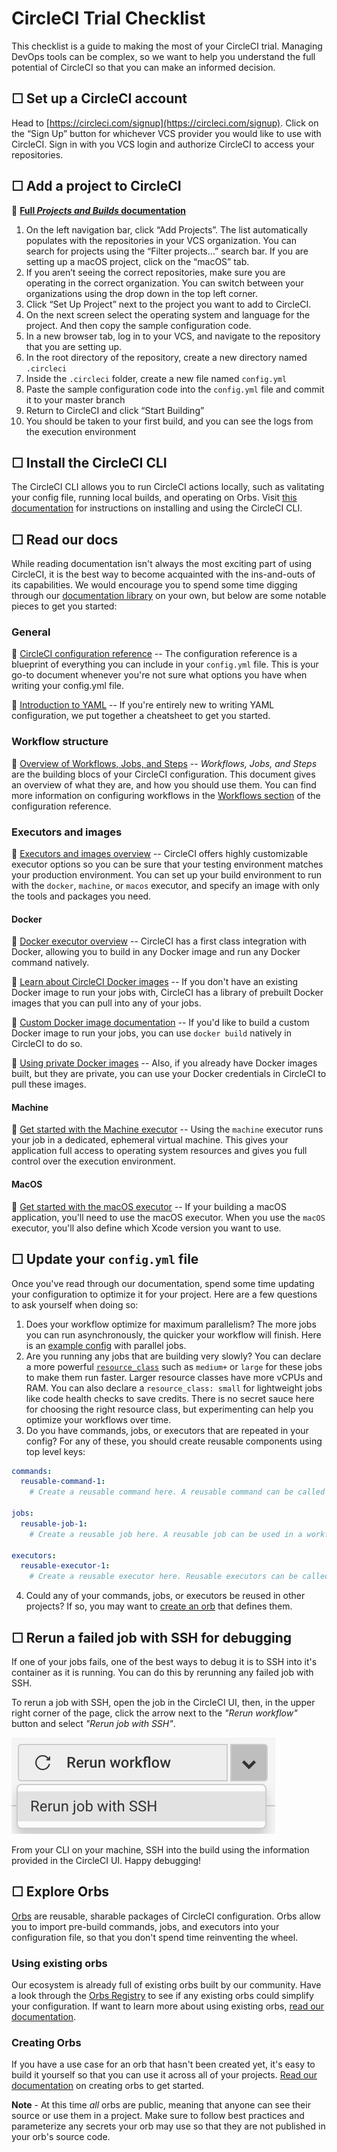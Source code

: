 # CircleCI Trial Checklist
This checklist is a guide to making the most of your CircleCI trial. Managing DevOps tools can be complex, so we want to help you understand the full potential of CircleCI so that you can make an informed decision.


## &#9744; Set up a CircleCI account
Head to [https://circleci.com/signup](https://circleci.com/signup). Click on the “Sign Up” button for whichever VCS provider you would like to use with CircleCI. Sign in with you VCS login and authorize CircleCI to access your repositories.


## &#9744; Add a project to CircleCI
:page_facing_up: [__Full _Projects and Builds_ documentation__](https://circleci.com/docs/2.0/project-build/#section=getting-started)

1. On the left navigation bar, click “Add Projects”. The list automatically populates with the repositories in your VCS organization. You can search for projects using the “Filter projects…” search bar. If you are setting up a macOS project, click on the “macOS” tab.
2. If you aren’t seeing the correct repositories, make sure you are operating in the correct organization. You can switch between your organizations using the drop down in the top left corner.
3. Click “Set Up Project” next to the project you want to add to CircleCI.
4. On the next screen select the operating system and language for the project. And then copy the sample configuration code.
5. In a new browser tab, log in to your VCS, and navigate to the repository that you are setting up.
6. In the root directory of the repository, create a new directory named `.circleci`
7. Inside the `.circleci` folder, create a new file named `config.yml`
8. Paste the sample configuration code into the `config.yml` file and commit it to your master branch
9. Return to CircleCI and click “Start Building”
10. You should be taken to your first build, and you can see the logs from the execution environment


## &#9744; Install the CircleCI CLI
The CircleCI CLI allows you to run CircleCI actions locally, such as valitating your config file, running local builds, and operating on Orbs. Visit [this documentation](https://circleci.com/docs/2.0/local-cli/#section=configuration) for instructions on installing and using the CircleCI CLI.


## &#9744; Read our docs
While reading documentation isn't always the most exciting part of using CircleCI, it is the best way to become acquainted with the ins-and-outs of its capabilities. We would encourage you to spend some time digging through our [documentation library](https://circleci.com/docs) on your own, but below are some notable pieces to get you started:


### General

:page_facing_up: [CircleCI configuration reference](https://circleci.com/docs/2.0/configuration-reference/#section=configuration) -- The configuration reference is a blueprint of everything you can include in your `config.yml` file. This is your go-to document whenever you're not sure what options you have when writing your config.yml file.


:page_facing_up: [Introduction to YAML](https://circleci.com/docs/2.0/writing-yaml/#section=configuration) -- If you're entirely new to writing YAML configuration, we put together a cheatsheet to get you started.


### Workflow structure

:page_facing_up: [Overview of Workflows, Jobs, and Steps](https://circleci.com/docs/2.0/jobs-steps/) -- _Workflows, Jobs, and Steps_ are the building blocs of your CircleCI configuration. This document gives an overview of what they are, and how you should use them. You can find more information on configuring workflows in the [Workflows section](https://circleci.com/docs/2.0/configuration-reference/#workflows) of the configuration reference.


### Executors and images

:page_facing_up: [Executors and images overview](https://circleci.com/docs/2.0/executor-intro/#section=configuration) -- CircleCI offers highly customizable executor options so you can be sure that your testing environment matches your production environment. You can set up your build environment to run with the `docker`, `machine`, or `macos` executor, and specify an image with only the tools and packages you need.


#### Docker

:page_facing_up: [Docker executor overview](https://circleci.com/docs/2.0/executor-types/#using-docker) -- CircleCI has a first class integration with Docker, allowing you to build in any Docker image and run any Docker command natively.

:page_facing_up: [Learn about CircleCI Docker images](https://circleci.com/docs/2.0/circleci-images/#section=configuration) -- If you don't have an existing Docker image to run your jobs with, CircleCI has a library of prebuilt Docker images that you can pull into any of your jobs.

:page_facing_up: [Custom Docker image documentation](https://circleci.com/docs/2.0/custom-images/#section=configuration) -- If you'd like to build a custom Docker image to run your jobs, you can use `docker build` natively in CircleCI to do so.

:page_facing_up: [Using private Docker images](https://circleci.com/docs/2.0/private-images/#section=configuration) -- Also, if you already have Docker images built, but they are private, you can use your Docker credentials in CircleCI to pull these images.


#### Machine

:page_facing_up: [Get started with the Machine executor](https://circleci.com/docs/2.0/executor-types/#using-machine) -- Using the `machine` executor runs your job in a dedicated, ephemeral virtual machine. This gives your application full access to operating system resources and gives you full control over the execution environment.


#### MacOS

:page_facing_up: [Get started with the macOS executor](https://circleci.com/docs/2.0/executor-types/#using-macos) -- If your building a macOS application, you'll need to use the macOS executor. When you use the `macOS` executor, you'll also define which Xcode version you want to use.


## &#9744; Update your `config.yml` file

Once you've read through our documentation, spend some time updating your configuration to optimize it for your project. Here are a few questions to ask yourself when doing so:

1. Does your workflow optimize for maximum parallelism? The more jobs you can run asynchronously, the quicker your workflow will finish. Here is an [example config](https://circleci.com/docs/2.0/sample-config/#sample-configuration-with-parallel-jobs) with parallel jobs.
2. Are you running any jobs that are building very slowly? You can declare a more powerful [`resource_class`](https://circleci.com/docs/2.0/configuration-reference/#resource_class) such as `medium+` or `large` for these jobs to make them run faster. Larger resource classes have more vCPUs and RAM. You can also declare a `resource_class: small` for lightweight jobs like code health checks to save credits. There is no secret sauce here for choosing the right resource class, but experimenting can help you optimize your workflows over time.
3. Do you have commands, jobs, or executors that are repeated in your config? For any of these, you should create reusable components using top level keys:

```YAML
commands:
  reusable-command-1:
    # Create a reusable command here. A reusable command can be called as a step in a job.

jobs:
  reusable-job-1:
    # Create a reusable job here. A reusable job can be used in a workflow.

executors:
  reusable-executor-1:
    # Create a reusable executor here. Reusable executors can be called as the executor for any job.
```

4. Could any of your commands, jobs, or executors be reused in other projects? If so, you may want to [create an orb](#creating-orbs) that defines them.


## &#9744; Rerun a failed job with SSH for debugging

If one of your jobs fails, one of the best ways to debug it is to SSH into it's container as it is running. You can do this by rerunning any failed job with SSH.

To rerun a job with SSH, open the job in the CircleCI UI, then, in the upper right corner of the page, click the arrow next to the _"Rerun workflow"_ button and select _"Rerun job with SSH"_.

![Rerun workflow with SSH](/img/rerun-ssh.png)

From your CLI on your machine, SSH into the build using the information provided in the CircleCI UI. Happy debugging!


## &#9744; Explore Orbs

[Orbs](https://circleci.com/orbs) are reusable, sharable packages of CircleCI configuration. Orbs allow you to import pre-build commands, jobs, and executors into your configuration file, so that you don't spend time reinventing the wheel.

### Using existing orbs

Our ecosystem is already full of existing orbs built by our community. Have a look through the [Orbs Registry](https://circleci.com/orbs/registry) to see if any existing orbs could simplify your configuration. If want to learn more about using existing orbs, [read our documentation](https://circleci.com/docs/2.0/using-orbs/#section=configuration).

### Creating Orbs

If you have a use case for an orb that hasn't been created yet, it's easy to build it yourself so that you can use it across all of your projects. [Read our documentation](https://circleci.com/docs/2.0/creating-orbs/#section=configuration) on creating orbs to get started.

**Note** - At this time _all_ orbs are public, meaning that anyone can see their source or use them in a project. Make sure to follow best practices and parameterize any secrets your orb may use so that they are not published in your orb's source code.
